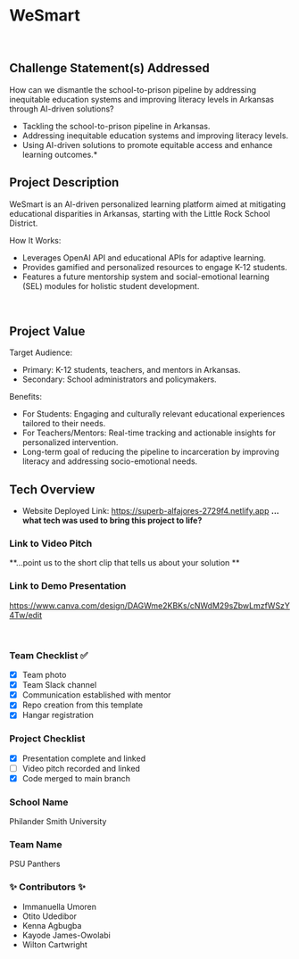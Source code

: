 # WeSmart


​
## Challenge Statement(s) Addressed 
How can we dismantle the school-to-prison pipeline by addressing inequitable education systems and improving literacy levels in Arkansas through AI-driven solutions?

* Tackling the school-to-prison pipeline in Arkansas.
* Addressing inequitable education systems and improving literacy levels.
* Using AI-driven solutions to promote equitable access and enhance learning outcomes.*

## Project Description 
WeSmart is an AI-driven personalized learning platform aimed at mitigating educational disparities in Arkansas, starting with the Little Rock School District.

How It Works:
* Leverages OpenAI API and educational APIs for adaptive learning.
* Provides gamified and personalized resources to engage K-12 students.
* Features a future mentorship system and social-emotional learning (SEL) modules for holistic student development.

​
## Project Value 
Target Audience:
* Primary: K-12 students, teachers, and mentors in Arkansas.
* Secondary: School administrators and policymakers.

Benefits:
* For Students: Engaging and culturally relevant educational experiences tailored to their needs.
* For Teachers/Mentors: Real-time tracking and actionable insights for personalized intervention.
* Long-term goal of reducing the pipeline to incarceration by improving literacy and addressing socio-emotional needs.
​
## Tech Overview 
* Website Deployed Link: https://superb-alfajores-2729f4.netlify.app 
**... what tech was used to bring this project to life?**
​
​
### Link to Video Pitch 
**...point us to the short clip that tells us about your solution **
​
### Link to Demo Presentation 
https://www.canva.com/design/DAGWme2KBKs/cNWdM29sZbwLmzfWSzY4Tw/edit


​
### Team Checklist ✅
- [x] Team photo
- [x] Team Slack channel
- [x] Communication established with mentor
- [x] Repo creation from this template
- [x] Hangar registration
​
### Project Checklist 
- [x] Presentation complete and linked
- [ ] Video pitch recorded and linked
- [x] Code merged to main branch
​
### School Name 
Philander Smith University
​
### Team Name 
PSU Panthers
​
### ✨ Contributors ✨
* Immanuella Umoren
* Otito Udedibor
* Kenna Agbugba
* Kayode James-Owolabi
* Wilton Cartwright